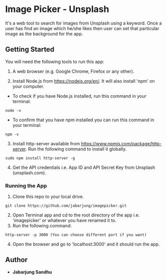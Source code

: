 # Image Picker - Unsplash

It's a web tool to search for images from Unsplash using a keyword. Once a user
has find an image which he/she likes then user can set that particular image as
the background for the app.

## Getting Started

You will need the following tools to run this app:

1. A web browser (e.g. Google Chrome, Firefox or any other).

2. Install Node.js from https://nodejs.org/en/. It will also install 'npm' on
   your computer.

* To check if you have Node.js installed, run this command in your terminal:

```
node -v
```

* To confirm that you have npm installed you can run this command in your
  terminal:

```
npm -v
```

3. Install http-server available from https://www.npmjs.com/package/http-server.
   Run the following command to install it globally.

```
sudo npm install http-server -g
```

4. Get the API credentials i.e. App ID and API Secret Key from Unsplash
   (unsplash.com).

### Running the App

1. Clone this repo to your local drive.

```
git clone https://github.com/jabarjung/imagepicker.git
```

2. Open Terminal app and cd to the root directory of the app i.e. 'imagepicker'
   or whatever you have renamed it to.
3. Run the following command:

```
http-server -p 3000 (You can choose different port if you want)
```

4. Open the browser and go to 'localhost:3000' and it should run the app.

## Author

* **Jabarjung Sandhu**

